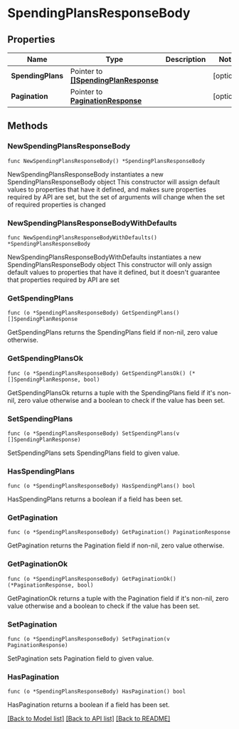 # SpendingPlansResponseBody

## Properties

Name | Type | Description | Notes
------------ | ------------- | ------------- | -------------
**SpendingPlans** | Pointer to [**[]SpendingPlanResponse**](SpendingPlanResponse.md) |  | [optional] 
**Pagination** | Pointer to [**PaginationResponse**](PaginationResponse.md) |  | [optional] 

## Methods

### NewSpendingPlansResponseBody

`func NewSpendingPlansResponseBody() *SpendingPlansResponseBody`

NewSpendingPlansResponseBody instantiates a new SpendingPlansResponseBody object
This constructor will assign default values to properties that have it defined,
and makes sure properties required by API are set, but the set of arguments
will change when the set of required properties is changed

### NewSpendingPlansResponseBodyWithDefaults

`func NewSpendingPlansResponseBodyWithDefaults() *SpendingPlansResponseBody`

NewSpendingPlansResponseBodyWithDefaults instantiates a new SpendingPlansResponseBody object
This constructor will only assign default values to properties that have it defined,
but it doesn't guarantee that properties required by API are set

### GetSpendingPlans

`func (o *SpendingPlansResponseBody) GetSpendingPlans() []SpendingPlanResponse`

GetSpendingPlans returns the SpendingPlans field if non-nil, zero value otherwise.

### GetSpendingPlansOk

`func (o *SpendingPlansResponseBody) GetSpendingPlansOk() (*[]SpendingPlanResponse, bool)`

GetSpendingPlansOk returns a tuple with the SpendingPlans field if it's non-nil, zero value otherwise
and a boolean to check if the value has been set.

### SetSpendingPlans

`func (o *SpendingPlansResponseBody) SetSpendingPlans(v []SpendingPlanResponse)`

SetSpendingPlans sets SpendingPlans field to given value.

### HasSpendingPlans

`func (o *SpendingPlansResponseBody) HasSpendingPlans() bool`

HasSpendingPlans returns a boolean if a field has been set.

### GetPagination

`func (o *SpendingPlansResponseBody) GetPagination() PaginationResponse`

GetPagination returns the Pagination field if non-nil, zero value otherwise.

### GetPaginationOk

`func (o *SpendingPlansResponseBody) GetPaginationOk() (*PaginationResponse, bool)`

GetPaginationOk returns a tuple with the Pagination field if it's non-nil, zero value otherwise
and a boolean to check if the value has been set.

### SetPagination

`func (o *SpendingPlansResponseBody) SetPagination(v PaginationResponse)`

SetPagination sets Pagination field to given value.

### HasPagination

`func (o *SpendingPlansResponseBody) HasPagination() bool`

HasPagination returns a boolean if a field has been set.


[[Back to Model list]](../README.md#documentation-for-models) [[Back to API list]](../README.md#documentation-for-api-endpoints) [[Back to README]](../README.md)


